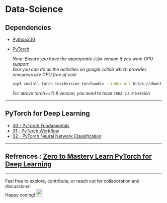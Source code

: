 # Data-Science

## Dependencies

- [Python3.10](https://www.python.org/downloads/release/python-3100/)
- [PyTorch](https://pytorch.org/)
    
  *Note: Ensure you have the appropriate `CUDA` version if you want GPU support*</br>
  *Else you can do all the activities on google collab which provides resources like GPU free of cost*

  ```bash
  pip3 install torch torchvision torchaudio --index-url https://download.pytorch.org/whl/cu118
  ```
  *For above torch==11.8 version, you need to have `CUDA 11.8` version*
  
---
## PyTorch for Deep Learning 
- [00 - PyTorch Fundamentals](https://github.com/LuluW8071/Data-Science/tree/main/Pytorch/00_Pytorch_Fundamentals)
- [01 - PyTorch Workflow](https://github.com/LuluW8071/Data-Science/tree/main/Pytorch/01_Pytorch_Workflow)
- [02 - PyTorch Neural Network Classification](https://github.com/LuluW8071/Data-Science/tree/main/Pytorch/02_PyTorch_Neural_Network_Classification)

---
## Refrences : [Zero to Mastery Learn PyTorch for Deep Learning](https://www.learnpytorch.io/)
---

Feel free to explore, contribute, or reach out for collaboration and discussions! </br>
Happy coding! <img src="https://user-images.githubusercontent.com/74038190/213844263-a8897a51-32f4-4b3b-b5c2-e1528b89f6f3.png" width="25px" /> </br>
